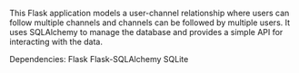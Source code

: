 This Flask application models a user-channel relationship where users can follow multiple channels and channels can be followed by multiple users. It uses SQLAlchemy to manage the database and provides a simple API for interacting with the data.

Dependencies:
Flask
Flask-SQLAlchemy
SQLite
